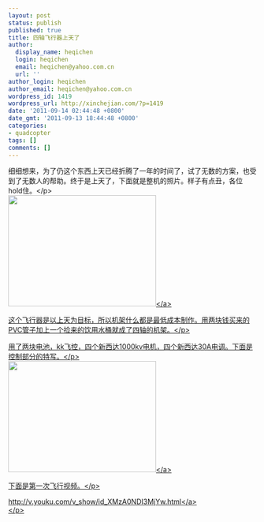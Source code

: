 ```yaml
---
layout: post
status: publish
published: true
title: 四轴飞行器上天了
author:
  display_name: heqichen
  login: heqichen
  email: heqichen@yahoo.com.cn
  url: ''
author_login: heqichen
author_email: heqichen@yahoo.com.cn
wordpress_id: 1419
wordpress_url: http://xinchejian.com/?p=1419
date: '2011-09-14 02:44:48 +0800'
date_gmt: '2011-09-13 18:44:48 +0800'
categories:
- quadcopter
tags: []
comments: []
---
```

<p>细细想来，为了仍这个东西上天已经折腾了一年的时间了，试了无数的方案，也受到了无数人的帮助。终于是上天了，下面就是整机的照片。样子有点丑，各位hold住。<&#47;p><br />
<a rel="attachment wp-att-1420" href="http:&#47;&#47;xinchejian.com&#47;2011&#47;09&#47;14&#47;%e5%9b%9b%e8%bd%b4%e9%a3%9e%e8%a1%8c%e5%99%a8%e4%b8%8a%e5%a4%a9%e4%ba%86&#47;dscf7109&#47;"><img class="alignnone size-medium wp-image-1420" src="http:&#47;&#47;xinchejian.com&#47;wp-content&#47;uploads&#47;2011&#47;09&#47;DSCF7109-300x225.jpg" alt="" width="300" height="225" &#47;><&#47;a></p>
<p>这个飞行器是以上天为目标，所以机架什么都是最低成本制作。用两块钱买来的PVC管子加上一个捡来的饮用水桶就成了四轴的机架。<&#47;p></p>
<p>用了两块电池，kk飞控，四个新西达1000kv电机，四个新西达30A电调。下面是控制部分的特写。<&#47;p><br />
<a rel="attachment wp-att-1421" href="http:&#47;&#47;xinchejian.com&#47;2011&#47;09&#47;14&#47;%e5%9b%9b%e8%bd%b4%e9%a3%9e%e8%a1%8c%e5%99%a8%e4%b8%8a%e5%a4%a9%e4%ba%86&#47;dscf7111&#47;"><img class="alignnone size-medium wp-image-1421" src="http:&#47;&#47;xinchejian.com&#47;wp-content&#47;uploads&#47;2011&#47;09&#47;DSCF7111-300x225.jpg" alt="" width="300" height="225" &#47;><&#47;a></p>
<p>下面是第一次飞行视频。<&#47;p></p>
<p class="video"><a href="http:&#47;&#47;v.youku.com&#47;v_show&#47;id_XMzA0NDI3MjYw.html">http:&#47;&#47;v.youku.com&#47;v_show&#47;id_XMzA0NDI3MjYw.html<&#47;a><br />
<&#47;p></p>
